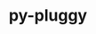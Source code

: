 ---
title: "py-pluggy"
layout: cache
categories: [package, develop-2024-02-25]
meta: {"versions": ["1.4.0"], "compilers": ["apple-clang@=15.0.0", "cce@=15.0.1", "gcc@=11.1.0", "gcc@=11.4.0", "gcc@=7.3.1", "gcc@=7.5.0", "gcc@=9.4.0", "oneapi@=2024.0.0"], "oss": ["amzn2", "rhel8", "ubuntu18.04", "ubuntu20.04", "ubuntu22.04", "ventura"], "platforms": ["darwin", "linux"], "targets": ["aarch64", "neoverse_n1", "neoverse_v1", "neoverse_v2", "ppc64le", "x86_64_v3", "zen4"], "stacks": ["aws-isc", "aws-isc-aarch64", "data-vis-sdk", "developer-tools", "e4s", "e4s-cray-rhel", "e4s-neoverse-v2", "e4s-neoverse_v1", "e4s-oneapi", "e4s-power", "e4s-rocm-external", "ml-darwin-aarch64-mps", "ml-linux-x86_64-cpu", "ml-linux-x86_64-cuda", "ml-linux-x86_64-rocm", "radiuss", "root"], "num_specs": 28, "num_specs_by_stack": {"ml-darwin-aarch64-mps": 2, "root": 28, "aws-isc-aarch64": 2, "aws-isc": 1, "e4s-cray-rhel": 1, "radiuss": 2, "developer-tools": 1, "e4s-neoverse_v1": 3, "e4s-power": 2, "data-vis-sdk": 2, "e4s-rocm-external": 1, "e4s": 4, "e4s-neoverse-v2": 3, "ml-linux-x86_64-cuda": 3, "ml-linux-x86_64-cpu": 3, "ml-linux-x86_64-rocm": 3, "e4s-oneapi": 2}}
spec_details: [{"hash": "iizg3mnztu6f6jsroplw5ehibmwvgbgq", "compiler": "apple-clang@=15.0.0", "versions": ["1.4.0"], "os": "ventura", "platform": "darwin", "target": "aarch64", "variants": ["build_system=python_pip"], "stacks": ["ml-darwin-aarch64-mps", "root"], "size": "-", "tarball": "https://binaries.spack.io/releases/develop-2024-02-25/build_cache/darwin-ventura-aarch64/apple-clang-15.0.0/py-pluggy-1.4.0/darwin-ventura-aarch64-apple-clang-15.0.0-py-pluggy-1.4.0-iizg3mnztu6f6jsroplw5ehibmwvgbgq.spack"}, {"hash": "dzkiohz4gmtmcjwr7bwllpdj7aqpsvzg", "compiler": "apple-clang@=15.0.0", "versions": ["1.4.0"], "os": "ventura", "platform": "darwin", "target": "aarch64", "variants": ["build_system=python_pip"], "stacks": ["ml-darwin-aarch64-mps", "root"], "size": "-", "tarball": "https://binaries.spack.io/releases/develop-2024-02-25/build_cache/darwin-ventura-aarch64/apple-clang-15.0.0/py-pluggy-1.4.0/darwin-ventura-aarch64-apple-clang-15.0.0-py-pluggy-1.4.0-dzkiohz4gmtmcjwr7bwllpdj7aqpsvzg.spack"}, {"hash": "wga5y2gsz54efodav23stkp3u7dfvzi4", "compiler": "gcc@=7.3.1", "versions": ["1.4.0"], "os": "amzn2", "platform": "linux", "target": "aarch64", "variants": ["build_system=python_pip"], "stacks": ["root", "aws-isc-aarch64"], "size": "-", "tarball": "https://binaries.spack.io/releases/develop-2024-02-25/build_cache/linux-amzn2-aarch64/gcc-7.3.1/py-pluggy-1.4.0/linux-amzn2-aarch64-gcc-7.3.1-py-pluggy-1.4.0-wga5y2gsz54efodav23stkp3u7dfvzi4.spack"}, {"hash": "qlfmmpmkj5bpja5hgoz5kbsckzd3hc7l", "compiler": "gcc@=7.3.1", "versions": ["1.4.0"], "os": "amzn2", "platform": "linux", "target": "neoverse_n1", "variants": ["build_system=python_pip"], "stacks": ["root", "aws-isc-aarch64"], "size": "-", "tarball": "https://binaries.spack.io/releases/develop-2024-02-25/build_cache/linux-amzn2-neoverse_n1/gcc-7.3.1/py-pluggy-1.4.0/linux-amzn2-neoverse_n1-gcc-7.3.1-py-pluggy-1.4.0-qlfmmpmkj5bpja5hgoz5kbsckzd3hc7l.spack"}, {"hash": "koigbccz2shxcvziif6pcj4uzfcn6cwd", "compiler": "gcc@=7.3.1", "versions": ["1.4.0"], "os": "amzn2", "platform": "linux", "target": "x86_64_v3", "variants": ["build_system=python_pip"], "stacks": ["root", "aws-isc"], "size": "-", "tarball": "https://binaries.spack.io/releases/develop-2024-02-25/build_cache/linux-amzn2-x86_64_v3/gcc-7.3.1/py-pluggy-1.4.0/linux-amzn2-x86_64_v3-gcc-7.3.1-py-pluggy-1.4.0-koigbccz2shxcvziif6pcj4uzfcn6cwd.spack"}, {"hash": "l3ikdglotsukgludt4zkgcmvj4wk5dbi", "compiler": "cce@=15.0.1", "versions": ["1.4.0"], "os": "rhel8", "platform": "linux", "target": "zen4", "variants": ["build_system=python_pip"], "stacks": ["e4s-cray-rhel", "root"], "size": "-", "tarball": "https://binaries.spack.io/releases/develop-2024-02-25/build_cache/linux-rhel8-zen4/cce-15.0.1/py-pluggy-1.4.0/linux-rhel8-zen4-cce-15.0.1-py-pluggy-1.4.0-l3ikdglotsukgludt4zkgcmvj4wk5dbi.spack"}, {"hash": "6kbtcz6gnjt7xodhkytc4wxjayuhpjgz", "compiler": "gcc@=7.5.0", "versions": ["1.4.0"], "os": "ubuntu18.04", "platform": "linux", "target": "x86_64_v3", "variants": ["build_system=python_pip"], "stacks": ["radiuss", "root"], "size": "-", "tarball": "https://binaries.spack.io/releases/develop-2024-02-25/build_cache/linux-ubuntu18.04-x86_64_v3/gcc-7.5.0/py-pluggy-1.4.0/linux-ubuntu18.04-x86_64_v3-gcc-7.5.0-py-pluggy-1.4.0-6kbtcz6gnjt7xodhkytc4wxjayuhpjgz.spack"}, {"hash": "jcjei6nulgiwyqubfmr4ofmxqhulsnzm", "compiler": "gcc@=7.5.0", "versions": ["1.4.0"], "os": "ubuntu18.04", "platform": "linux", "target": "x86_64_v3", "variants": ["build_system=python_pip"], "stacks": ["radiuss", "root"], "size": "-", "tarball": "https://binaries.spack.io/releases/develop-2024-02-25/build_cache/linux-ubuntu18.04-x86_64_v3/gcc-7.5.0/py-pluggy-1.4.0/linux-ubuntu18.04-x86_64_v3-gcc-7.5.0-py-pluggy-1.4.0-jcjei6nulgiwyqubfmr4ofmxqhulsnzm.spack"}, {"hash": "fn23azjo747g2telzb34goqqpnleuzxl", "compiler": "gcc@=7.5.0", "versions": ["1.4.0"], "os": "ubuntu18.04", "platform": "linux", "target": "x86_64_v3", "variants": ["build_system=python_pip"], "stacks": ["root", "developer-tools"], "size": "-", "tarball": "https://binaries.spack.io/releases/develop-2024-02-25/build_cache/linux-ubuntu18.04-x86_64_v3/gcc-7.5.0/py-pluggy-1.4.0/linux-ubuntu18.04-x86_64_v3-gcc-7.5.0-py-pluggy-1.4.0-fn23azjo747g2telzb34goqqpnleuzxl.spack"}, {"hash": "zxgpt44aryxhmkpyiljmspnuotfzhzfp", "compiler": "gcc@=11.4.0", "versions": ["1.4.0"], "os": "ubuntu20.04", "platform": "linux", "target": "neoverse_v1", "variants": ["build_system=python_pip"], "stacks": ["e4s-neoverse_v1", "root"], "size": "-", "tarball": "https://binaries.spack.io/releases/develop-2024-02-25/build_cache/linux-ubuntu20.04-neoverse_v1/gcc-11.4.0/py-pluggy-1.4.0/linux-ubuntu20.04-neoverse_v1-gcc-11.4.0-py-pluggy-1.4.0-zxgpt44aryxhmkpyiljmspnuotfzhzfp.spack"}, {"hash": "u7umfqon5basr47mxnro7sohifjcimxh", "compiler": "gcc@=11.4.0", "versions": ["1.4.0"], "os": "ubuntu20.04", "platform": "linux", "target": "neoverse_v1", "variants": ["build_system=python_pip"], "stacks": ["e4s-neoverse_v1", "root"], "size": "-", "tarball": "https://binaries.spack.io/releases/develop-2024-02-25/build_cache/linux-ubuntu20.04-neoverse_v1/gcc-11.4.0/py-pluggy-1.4.0/linux-ubuntu20.04-neoverse_v1-gcc-11.4.0-py-pluggy-1.4.0-u7umfqon5basr47mxnro7sohifjcimxh.spack"}, {"hash": "kxe7lj225jn7duml7jjt7o26cf6c4if6", "compiler": "gcc@=11.4.0", "versions": ["1.4.0"], "os": "ubuntu20.04", "platform": "linux", "target": "neoverse_v1", "variants": ["build_system=python_pip"], "stacks": ["e4s-neoverse_v1", "root"], "size": "-", "tarball": "https://binaries.spack.io/releases/develop-2024-02-25/build_cache/linux-ubuntu20.04-neoverse_v1/gcc-11.4.0/py-pluggy-1.4.0/linux-ubuntu20.04-neoverse_v1-gcc-11.4.0-py-pluggy-1.4.0-kxe7lj225jn7duml7jjt7o26cf6c4if6.spack"}, {"hash": "6bgfnhd7w2n3n6zw5yrvqnhdq4mboraj", "compiler": "gcc@=9.4.0", "versions": ["1.4.0"], "os": "ubuntu20.04", "platform": "linux", "target": "ppc64le", "variants": ["build_system=python_pip"], "stacks": ["root", "e4s-power"], "size": "-", "tarball": "https://binaries.spack.io/releases/develop-2024-02-25/build_cache/linux-ubuntu20.04-ppc64le/gcc-9.4.0/py-pluggy-1.4.0/linux-ubuntu20.04-ppc64le-gcc-9.4.0-py-pluggy-1.4.0-6bgfnhd7w2n3n6zw5yrvqnhdq4mboraj.spack"}, {"hash": "gr6g6k2ntyo34bui2yrrhjrpjl5yks5w", "compiler": "gcc@=9.4.0", "versions": ["1.4.0"], "os": "ubuntu20.04", "platform": "linux", "target": "ppc64le", "variants": ["build_system=python_pip"], "stacks": ["root", "e4s-power"], "size": "-", "tarball": "https://binaries.spack.io/releases/develop-2024-02-25/build_cache/linux-ubuntu20.04-ppc64le/gcc-9.4.0/py-pluggy-1.4.0/linux-ubuntu20.04-ppc64le-gcc-9.4.0-py-pluggy-1.4.0-gr6g6k2ntyo34bui2yrrhjrpjl5yks5w.spack"}, {"hash": "kvi44v4qsqtrlqwcxdbsuiwkjijnfskm", "compiler": "gcc@=11.1.0", "versions": ["1.4.0"], "os": "ubuntu20.04", "platform": "linux", "target": "x86_64_v3", "variants": ["build_system=python_pip"], "stacks": ["root", "data-vis-sdk"], "size": "-", "tarball": "https://binaries.spack.io/releases/develop-2024-02-25/build_cache/linux-ubuntu20.04-x86_64_v3/gcc-11.1.0/py-pluggy-1.4.0/linux-ubuntu20.04-x86_64_v3-gcc-11.1.0-py-pluggy-1.4.0-kvi44v4qsqtrlqwcxdbsuiwkjijnfskm.spack"}, {"hash": "siu647mgxblhah3je2kkrcya7erhmpgz", "compiler": "gcc@=11.1.0", "versions": ["1.4.0"], "os": "ubuntu20.04", "platform": "linux", "target": "x86_64_v3", "variants": ["build_system=python_pip"], "stacks": ["root", "data-vis-sdk"], "size": "-", "tarball": "https://binaries.spack.io/releases/develop-2024-02-25/build_cache/linux-ubuntu20.04-x86_64_v3/gcc-11.1.0/py-pluggy-1.4.0/linux-ubuntu20.04-x86_64_v3-gcc-11.1.0-py-pluggy-1.4.0-siu647mgxblhah3je2kkrcya7erhmpgz.spack"}, {"hash": "kknmhxgejx2ejfahhyatjlqh4dnrgcd6", "compiler": "gcc@=11.4.0", "versions": ["1.4.0"], "os": "ubuntu20.04", "platform": "linux", "target": "x86_64_v3", "variants": ["build_system=python_pip"], "stacks": ["root", "e4s-rocm-external", "e4s"], "size": "-", "tarball": "https://binaries.spack.io/releases/develop-2024-02-25/build_cache/linux-ubuntu20.04-x86_64_v3/gcc-11.4.0/py-pluggy-1.4.0/linux-ubuntu20.04-x86_64_v3-gcc-11.4.0-py-pluggy-1.4.0-kknmhxgejx2ejfahhyatjlqh4dnrgcd6.spack"}, {"hash": "2h32cax6mcpfizwduosnke7qvzlcsotf", "compiler": "gcc@=11.4.0", "versions": ["1.4.0"], "os": "ubuntu20.04", "platform": "linux", "target": "x86_64_v3", "variants": ["build_system=python_pip"], "stacks": ["root", "e4s"], "size": "-", "tarball": "https://binaries.spack.io/releases/develop-2024-02-25/build_cache/linux-ubuntu20.04-x86_64_v3/gcc-11.4.0/py-pluggy-1.4.0/linux-ubuntu20.04-x86_64_v3-gcc-11.4.0-py-pluggy-1.4.0-2h32cax6mcpfizwduosnke7qvzlcsotf.spack"}, {"hash": "gtoai3cnyk236gmu62jgqznqdj3aajgl", "compiler": "gcc@=11.4.0", "versions": ["1.4.0"], "os": "ubuntu20.04", "platform": "linux", "target": "x86_64_v3", "variants": ["build_system=python_pip"], "stacks": ["root", "e4s"], "size": "-", "tarball": "https://binaries.spack.io/releases/develop-2024-02-25/build_cache/linux-ubuntu20.04-x86_64_v3/gcc-11.4.0/py-pluggy-1.4.0/linux-ubuntu20.04-x86_64_v3-gcc-11.4.0-py-pluggy-1.4.0-gtoai3cnyk236gmu62jgqznqdj3aajgl.spack"}, {"hash": "xfskbt2vfv6asw3auobtklpyi5vbg34h", "compiler": "gcc@=11.4.0", "versions": ["1.4.0"], "os": "ubuntu20.04", "platform": "linux", "target": "x86_64_v3", "variants": ["build_system=python_pip"], "stacks": ["root", "e4s"], "size": "-", "tarball": "https://binaries.spack.io/releases/develop-2024-02-25/build_cache/linux-ubuntu20.04-x86_64_v3/gcc-11.4.0/py-pluggy-1.4.0/linux-ubuntu20.04-x86_64_v3-gcc-11.4.0-py-pluggy-1.4.0-xfskbt2vfv6asw3auobtklpyi5vbg34h.spack"}, {"hash": "m5dzc6vcmoypjv7orxavlcbmpskpj5qx", "compiler": "gcc@=11.4.0", "versions": ["1.4.0"], "os": "ubuntu22.04", "platform": "linux", "target": "neoverse_v2", "variants": ["build_system=python_pip"], "stacks": ["e4s-neoverse-v2", "root"], "size": "-", "tarball": "https://binaries.spack.io/releases/develop-2024-02-25/build_cache/linux-ubuntu22.04-neoverse_v2/gcc-11.4.0/py-pluggy-1.4.0/linux-ubuntu22.04-neoverse_v2-gcc-11.4.0-py-pluggy-1.4.0-m5dzc6vcmoypjv7orxavlcbmpskpj5qx.spack"}, {"hash": "np5wro6beut2rdq5wpxkic7jlqcll5xy", "compiler": "gcc@=11.4.0", "versions": ["1.4.0"], "os": "ubuntu22.04", "platform": "linux", "target": "neoverse_v2", "variants": ["build_system=python_pip"], "stacks": ["e4s-neoverse-v2", "root"], "size": "-", "tarball": "https://binaries.spack.io/releases/develop-2024-02-25/build_cache/linux-ubuntu22.04-neoverse_v2/gcc-11.4.0/py-pluggy-1.4.0/linux-ubuntu22.04-neoverse_v2-gcc-11.4.0-py-pluggy-1.4.0-np5wro6beut2rdq5wpxkic7jlqcll5xy.spack"}, {"hash": "u3mqguhtbkiend3f5lkxq2luzzc7lsed", "compiler": "gcc@=11.4.0", "versions": ["1.4.0"], "os": "ubuntu22.04", "platform": "linux", "target": "neoverse_v2", "variants": ["build_system=python_pip"], "stacks": ["e4s-neoverse-v2", "root"], "size": "-", "tarball": "https://binaries.spack.io/releases/develop-2024-02-25/build_cache/linux-ubuntu22.04-neoverse_v2/gcc-11.4.0/py-pluggy-1.4.0/linux-ubuntu22.04-neoverse_v2-gcc-11.4.0-py-pluggy-1.4.0-u3mqguhtbkiend3f5lkxq2luzzc7lsed.spack"}, {"hash": "ump7rsmpsq645q7dg6suinwfimtvoenf", "compiler": "gcc@=11.4.0", "versions": ["1.4.0"], "os": "ubuntu22.04", "platform": "linux", "target": "x86_64_v3", "variants": ["build_system=python_pip"], "stacks": ["ml-linux-x86_64-cuda", "root", "ml-linux-x86_64-cpu", "ml-linux-x86_64-rocm"], "size": "-", "tarball": "https://binaries.spack.io/releases/develop-2024-02-25/build_cache/linux-ubuntu22.04-x86_64_v3/gcc-11.4.0/py-pluggy-1.4.0/linux-ubuntu22.04-x86_64_v3-gcc-11.4.0-py-pluggy-1.4.0-ump7rsmpsq645q7dg6suinwfimtvoenf.spack"}, {"hash": "4rk2xe5cpnsskb7mrnmhygnqntfyzxct", "compiler": "gcc@=11.4.0", "versions": ["1.4.0"], "os": "ubuntu22.04", "platform": "linux", "target": "x86_64_v3", "variants": ["build_system=python_pip"], "stacks": ["ml-linux-x86_64-cuda", "root", "ml-linux-x86_64-cpu", "ml-linux-x86_64-rocm"], "size": "-", "tarball": "https://binaries.spack.io/releases/develop-2024-02-25/build_cache/linux-ubuntu22.04-x86_64_v3/gcc-11.4.0/py-pluggy-1.4.0/linux-ubuntu22.04-x86_64_v3-gcc-11.4.0-py-pluggy-1.4.0-4rk2xe5cpnsskb7mrnmhygnqntfyzxct.spack"}, {"hash": "cepqvvftwkkn7nonvoptty5cpmbhp6q3", "compiler": "gcc@=11.4.0", "versions": ["1.4.0"], "os": "ubuntu22.04", "platform": "linux", "target": "x86_64_v3", "variants": ["build_system=python_pip"], "stacks": ["ml-linux-x86_64-cuda", "root", "ml-linux-x86_64-cpu", "ml-linux-x86_64-rocm"], "size": "-", "tarball": "https://binaries.spack.io/releases/develop-2024-02-25/build_cache/linux-ubuntu22.04-x86_64_v3/gcc-11.4.0/py-pluggy-1.4.0/linux-ubuntu22.04-x86_64_v3-gcc-11.4.0-py-pluggy-1.4.0-cepqvvftwkkn7nonvoptty5cpmbhp6q3.spack"}, {"hash": "win6m2aadjszyobnkcjuiw6huv2octcd", "compiler": "oneapi@=2024.0.0", "versions": ["1.4.0"], "os": "ubuntu22.04", "platform": "linux", "target": "x86_64_v3", "variants": ["build_system=python_pip"], "stacks": ["root", "e4s-oneapi"], "size": "-", "tarball": "https://binaries.spack.io/releases/develop-2024-02-25/build_cache/linux-ubuntu22.04-x86_64_v3/oneapi-2024.0.0/py-pluggy-1.4.0/linux-ubuntu22.04-x86_64_v3-oneapi-2024.0.0-py-pluggy-1.4.0-win6m2aadjszyobnkcjuiw6huv2octcd.spack"}, {"hash": "jlux7vurw76cuooyg4ugwlzk25h2up2m", "compiler": "oneapi@=2024.0.0", "versions": ["1.4.0"], "os": "ubuntu22.04", "platform": "linux", "target": "x86_64_v3", "variants": ["build_system=python_pip"], "stacks": ["root", "e4s-oneapi"], "size": "-", "tarball": "https://binaries.spack.io/releases/develop-2024-02-25/build_cache/linux-ubuntu22.04-x86_64_v3/oneapi-2024.0.0/py-pluggy-1.4.0/linux-ubuntu22.04-x86_64_v3-oneapi-2024.0.0-py-pluggy-1.4.0-jlux7vurw76cuooyg4ugwlzk25h2up2m.spack"}]
---